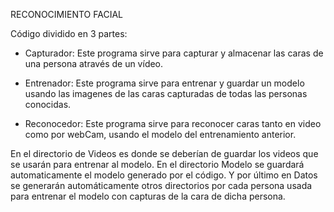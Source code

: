 RECONOCIMIENTO FACIAL

Código dividido en 3 partes:

- Capturador:
Este programa sirve para capturar y almacenar las caras de una persona através de un vídeo.

- Entrenador:
Este programa sirve para entrenar y guardar un modelo usando las imagenes de las caras capturadas de todas las personas conocidas.

- Reconocedor:
Este programa sirve para reconocer caras tanto en video como por webCam, usando el modelo del entrenamiento anterior.

En el directorio de Videos es donde se deberían de guardar los videos que se usarán para entrenar al modelo. En el directorio Modelo se guardará automaticamente el modelo generado por el código. Y por último en Datos se generarán automáticamente otros directorios por cada persona usada para entrenar el modelo con capturas de la cara de dicha persona.

